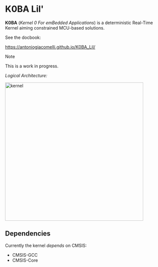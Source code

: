 # K0BA Lil' 

**K0BA** (_Kernel 0 For emBedded Applications_) is a deterministic Real-Time Kernel aiming constrained MCU-based solutions. 

See the docbook:

https://antoniogiacomelli.github.io/K0BA_Lil/


> [!NOTE]
> This is a work in progress. 

*Logical Architecture:*

<img width="450" alt="kernel" src="https://github.com/antoniogiacomelli/K0BA_Lite/blob/master/layeredkernel.png">

 
## Dependencies

Currently the kernel _depends_ on CMSIS:

* CMSIS-GCC
* CMSIS-Core
